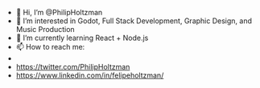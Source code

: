 - 👋 Hi, I’m @PhilipHoltzman
- 👀 I’m interested in Godot, Full Stack Development, Graphic Design, and Music Production
- 🌱 I’m currently learning React + Node.js
- 📫 How to reach me:
- 
- https://twitter.com/PhilipHoltzman
- https://www.linkedin.com/in/felipeholtzman/

<!---
PhilipHoltzman/PhilipHoltzman is a ✨ special ✨ repository because its `README.md` (this file) appears on your GitHub profile.
You can click the Preview link to take a look at your changes.
--->

